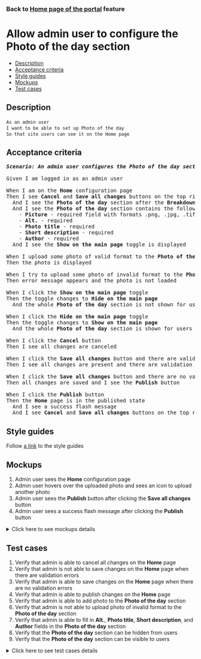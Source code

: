 ### Back to [Home page of the portal](../../README.md) feature

# Allow admin user to configure the Photo of the day section

- [Description](#description)
- [Acceptance criteria](#acceptance-criteria)
- [Style guides](#style-guides)
- [Mockups](#mockups)
- [Test cases](#test-cases)

## Description

    As an admin user
    I want to be able to set up Photo of the day
    So that site users can see it on the Home page

## Acceptance criteria

<pre>
<b><i>Scenario: An admin user configures the Photo of the day section</i></b>

Given I am logged in as an admin user

When I am on the <b>Home</b> configuration page
Then I see <b>Cancel</b> and <b>Save all changes</b> buttons on the top right corner
  And I see the <b>Photo of the day</b> section after the <b>Breakdown</b> section
  And I see the <b>Photo of the day</b> section contains the following:
    - <b>Picture</b> - required field with formats .png, .jpg, .tif, .jpeg
    - <b>Alt.</b> - required
    - <b>Photo title</b> - required
    - <b>Short description</b> - required
    - <b>Author</b> - required
  And I see the <b>Show on the main page</b> toggle is displayed

When I upload some photo of valid format to the <b>Photo of the day</b> section
Then the photo is displayed

When I try to upload some photo of invalid format to the <b>Photo of the day</b> section
Then error message appears and the photo is not loaded

When I click the <b>Show on the main page</b> toggle
Then the toggle changes to <b>Hide on the main page</b>
  And the whole <b>Photo of the day</b> section is not shown for users on the <b>Home</b> page

When I click the <b>Hide on the main page</b> toggle
Then the toggle changes to <b>Show on the main page</b>
  And the whole <b>Photo of the day</b> section is shown for users on the <b>Home</b> page

When I click the <b>Cancel</b> button
Then I see all changes are canceled

When I click the <b>Save all changes</b> button and there are validation errors
Then I see all changes are present and there are validation errors highlighted

When I click the <b>Save all changes</b> button and there are no validation errors
Then all changes are saved and I see the <b>Publish</b> button

When I click the <b>Publish</b> button
Then the <b>Home</b> page is in the published state
  And I see a success flash message
  And I see <b>Cancel</b> and <b>Save all changes</b> buttons on the top right corner
</pre>

## Style guides

Follow [a link](https://www.figma.com/proto/0zkkf5WC77OSpvyD6YXpFE/Style-guides?page-id=0%3A1&node-id=19%3A5368&viewport=266%2C48%2C0.54&scaling=min-zoom&starting-point-node-id=19%3A5368) to the style guides

## Mockups

1. Admin user sees the <b>Home</b> configuration page
2. Admin user hovers over the uploaded photo and sees an icon to upload another photo
3. Admin user sees the <b>Publish</b> button after clicking the <b>Save all changes</b> button
4. Admin user sees a success flash message after clicking the <b>Publish</b> button

<details>
  <summary>Click here to see mockups details</summary>

**1. Admin user sees the Home configuration page:**

![Admin user sees the Home configuration page](/web_application_features/home_page/images/home_configuration.png)

**2. Admin user hovers over the uploaded photo and sees an icon to upload another photo:**

![Admin user hovers over the uploaded photo and sees an icon to upload another photo](/web_application_features/home_page/images/photo_of_day_hover.png)

**3. Admin user sees the Publish button after clicking the Save all changes button:**

![Admin user sees the Publish button after clicking the Save all changes button](/web_application_features/home_page/images/home_configuration_publish_button.png)

**4. Admin user sees a success flash message after clicking the Publish button:**

![Admin user sees a success flash message after clicking the Publish button](/web_application_features/home_page/images/success_publish.png)

</details>

## Test cases

1. Verify that admin is able to cancel all changes on the <b>Home</b> page
2. Verify that admin is not able to save changes on the <b>Home</b> page when there are validation errors
3. Verify that admin is able to save changes on the <b>Home</b> page when there are no validation errors
4. Verify that admin is able to publish changes on the <b>Home</b> page
5. Verify that admin is able to add photo to the <b>Photo of the day</b> section
6. Verify that admin is not able to upload photo of invalid format to the <b>Photo of the day</b> section
7. Verify that admin is able to fill in <b>Alt.</b>, <b>Photo title</b>, <b>Short description</b>, and <b>Author</b> fields in the <b>Photo of the day</b> section
8. Verify that the <b>Photo of the day</b> section can be hidden from users
9. Verify that the <b>Photo of the day</b> section can be visible to users

<details>
  <summary>Click here to see test cases details</summary>

### **#1. Verify that admin is able to cancel all changes on the Home page**

|Preconditions|Steps|Expected result
--------------|-----|----------
|- Log in with admin account</br>- Go to the <b>Home</b> configuration page</br>- There are some unpublished changes|1) Click <b>Cancel</b>|1) All changes are canceled|

### **#2. Verify that admin is not able to save changes on the Home page when there are validation errors**

|Preconditions|Steps|Expected result
--------------|-----|----------
|- Log in with admin account</br>- Go to the <b>Home</b> configuration page|1) Leave required fields empty</br>2) Click the <b>Save all changes</b> button|2) Error messages about empty required fields appear. All changes are present but not saved|

### **#3. Verify that admin is able to save changes on the Home page when there are no validation errors**

|Preconditions|Steps|Expected result
--------------|-----|----------
|- Log in with admin account</br>- Go to the <b>Home</b> configuration page|1) Fill in all required fields</br>2) Click the <b>Save all changes</b> button|2) All changes are saved. The <b>Publish</b> button appears|

### **#4. Verify that admin is able to publish changes on the Home page**

|Preconditions|Steps|Expected result
--------------|-----|----------
|- Log in with admin account</br>- Go to the <b>Home</b> configuration page</br>- Changes are saved|1) Click <b>Publish</b>|1) The <b>Home</b> page is in published state|

### **#5. Verify that admin is able to add photo to the Photo of the day section**

|Preconditions|Steps|Expected result
--------------|-----|----------
|- Log in with admin account</br>- Go to the <b>Home</b> configuration page > <b>Photo of the day</b> section|1) In the <b>Photo of the day</b> section, click <b>+Add picture</b></br>2) Choose a photo with the valid format (.jpg, .png, .jpeg, .tif)|2) Selected photo is displayed|

### **#6. Verify that admin is not able to upload photo of invalid format to the Photo of the day section**

|Preconditions|Steps|Expected result
--------------|-----|----------
|- Log in with admin account</br>- Go to the <b>Home</b> configuration page > <b>Photo of the day</b> section|1) In the <b>Photo of the day</b> section, click <b>+Add picture</b></br>2) Choose a photo of invalid format (any file except .jpg, .png, .jpeg, .tif)|2) The error message "Only .jpg, .png, .jpeg, .tif formats are allowed" appears|

### **#7. Verify that admin is able to fill in Alt., Photo title, Short description, and Author fields in the Photo of the day section**

|Preconditions|Steps|Expected result
--------------|-----|----------
|- Log in with admin account</br>- Go to the <b>Home</b> configuration page > <b>Photo of the day</b> section|1) In the <b>Photo of the day</b> section, fill in <b>Alt.</b>, <b>Photo title</b>, <b>Short description</b>, and <b>Author</b> fields|1) Entered data are present and ready to be saved and published|

### **#8. Verify that the Photo of the day section can be hidden from users**

|Preconditions|Steps|Expected result
--------------|-----|----------
|- Log in with admin account</br>- Go to the <b>Home</b> configuration page > <b>Photo of the day</b> section</br>- There is the <b>Show on the main page</b> toggle|1) Examine the <b>Photo of the day</b> section</br>2) Click the <b>Show on the main page</b> toggle|2) The toggle changes to <b>Hide on the main page</b>. The <b>Photo of the day</b> section is not visible to users|

### **#9. Verify that the Photo of the day section can be visible to users**

|Preconditions|Steps|Expected result
--------------|-----|----------
|- Log in with admin account</br>- Go to the <b>Home</b> configuration page > <b>Photo of the day</b> section</br>- There is the <b>Hide on the main page</b> toggle|1) Examine the <b>Photo of the day</b> section</br>2) Click the <b>Hide on the main page</b> toggle|2) The <b>Photo of the day</b> section is visible to users|

</details>
